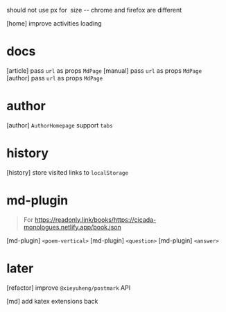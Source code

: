 should not use px for <img> size -- chrome and firefox are different

[home] improve activities loading

# docs

[article] pass `url` as props `MdPage`
[manual] pass `url` as props `MdPage`
[author] pass `url` as props `MdPage`

# author

[author] `AuthorHomepage` support `tabs`

# history

[history] store visited links to `localStorage`

# md-plugin

> For https://readonly.link/books/https://cicada-monologues.netlify.app/book.json

[md-plugin] `<poem-vertical>`
[md-plugin] `<question>`
[md-plugin] `<answer>`

# later

[refactor] improve `@xieyuheng/postmark` API

[md] add katex extensions back
